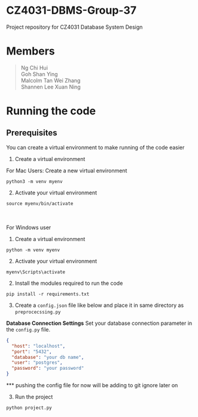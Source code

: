 # CZ4031-DBMS-Group-37
Project repository for CZ4031 Database System Design

# Members
> Ng Chi Hui <br>
> Goh Shan Ying <br>
> Malcolm Tan Wei Zhang <br>
> Shannen Lee Xuan Ning<br>


# Running the code


## Prerequisites
You can create a virtual environment to make running of the code easier

1. Create a virtual environment

For Mac Users:
Create a new virtual environment
```
python3 -m venv myenv
```
2. Activate your virtual environment
```
source myenv/bin/activate
```
<br><br>
For Windows user
1. Create a virtual environment
```
python -m venv myenv
```
2. Activate your virtual environment

```
myenv\Scripts\activate
```

2. Install the modules required to run the code
```
pip install -r requirements.txt
```

3. Create a `config.json` file like below and place it in same directory as `preprocecssing.py` 

**Database Connection Settings**
Set your database connection parameter in the `config.py` file. 
  ```json
  {
    "host": "localhost",
    "port": "5432",
    "database": "your db name",
    "user": "postgres",
    "password": "your password" 	
  }
  ```

*** pushing the config file for now will be adding to git ignore later on

3. Run the project 
```
python project.py
```
